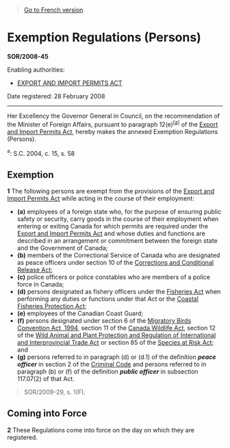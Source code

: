 > [Go to French version](/fr/Règlements/Décrets,%20ordonnances%20et%20règlements%20statutaires/2008/45.md)

# Exemption Regulations (Persons)

**SOR/2008-45**

Enabling authorities: 
- [EXPORT AND IMPORT PERMITS ACT](/en/Acts/Revised%20Statutes%20of%20Canada/E/E-19.md)

Date registered: 28 February 2008

----------

Her Excellency the Governor General in Council, on the recommendation of the Minister of Foreign Affairs, pursuant to paragraph 12(e)<sup><a href='#fna_e'>[a]</a></sup> of the [Export and Import Permits Act](/en/Acts/Revised%20Statutes%20of%20Canada/E/E-19.md), hereby makes the annexed Exemption Regulations (Persons).

<a name='fna_e'><sup>a</sup></a>: S.C. 2004, c. 15, s. 58<br />




## Exemption


**1** The following persons are exempt from the provisions of the [Export and Import Permits Act](/en/Acts/Revised%20Statutes%20of%20Canada/E/E-19.md) while acting in the course of their employment:
- **(a)** employees of a foreign state who, for the purpose of ensuring public safety or security, carry goods in the course of their employment when entering or exiting Canada for which permits are required under the [Export and Import Permits Act](/en/Acts/Revised%20Statutes%20of%20Canada/E/E-19.md) and whose duties and functions are described in an arrangement or commitment between the foreign state and the Government of Canada;
- **(b)** members of the Correctional Service of Canada who are designated as peace officers under section 10 of the [Corrections and Conditional Release Act](/en/Acts/Statutes%20of%20Canada/1992/c.%2020.md);
- **(c)** police officers or police constables who are members of a police force in Canada;
- **(d)** persons designated as fishery officers under the [Fisheries Act](/en/Acts/Revised%20Statutes%20of%20Canada/F/F-14.md) when performing any duties or functions under that Act or the [Coastal Fisheries Protection Act](/en/Acts/Revised%20Statutes%20of%20Canada/C/C-33.md);
- **(e)** employees of the Canadian Coast Guard;
- **(f)** persons designated under section 6 of the [Migratory Birds Convention Act, 1994](/en/Acts/Statutes%20of%20Canada/1994/c.%2022.md), section 11 of the [Canada Wildlife Act](/en/Acts/Revised%20Statutes%20of%20Canada/W/W-9.md), section 12 of the [Wild Animal and Plant Protection and Regulation of International and Interprovincial Trade Act](/en/Acts/Statutes%20of%20Canada/1992/c.%2052.md) or section 85 of the [Species at Risk Act](/en/Acts/Statutes%20of%20Canada/2002/c.%2029.md); and
- **(g)** persons referred to in paragraph (d) or (d.1) of the definition ***peace officer*** in section 2 of the [Criminal Code](/en/Acts/Revised%20Statutes%20of%20Canada/C/C-46.md) and persons referred to in paragraph (b) or (f) of the definition ***public officer*** in subsection 117.07(2) of that Act.
> SOR/2009-29, s. 1(F).





## Coming into Force


**2** These Regulations come into force on the day on which they are registered.


